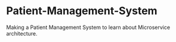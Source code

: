 # Patient-Management-System

Making a Patient Management System to learn about Microservice architecture.